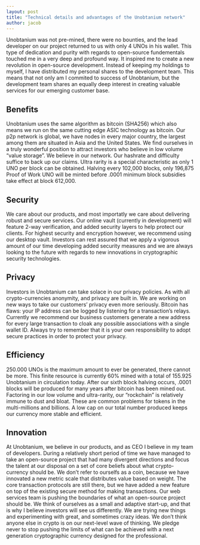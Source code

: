 ```yaml
---
layout: post
title: "Technical details and advantages of the Unobtanium network"
author: jacob 
---
```


Unobtanium was not pre-mined, there were no bounties, and the lead developer on our project returned to us with only 4 UNOs in his wallet. This type of dedication and purity with regards to open-source fundementals touched me in a very deep and profound way. It inspired me to create a new revolution in open-source development. Instead of keeping my holdings to myself, I have distributed my personal shares to the development team. This means that not only am I commited to success of Unobtanium, but the development team shares an equally deep interest in creating valuable services for our emerging customer base.

## Benefits
Unobtanium uses the same algorithm as bitcoin (SHA256) which also means we run on the same cutting edge ASIC technology as bitcoin. Our p2p network is global, we have nodes in every major country, the largest among them are situated in Asia and the United States. We find ourselves in a truly wonderful position to attract investors who believe in low volume “value storage”. We believe in our network. Our hashrate and difficulty suffice to back up our claims. Ultra rarity is a special characteristic as only 1 UNO per block can be obtained. Halving every 102,000 blocks, only 196,875 Proof of Work UNO will be minted before .0001 minimum block subsidies take effect at block 612,000.

## Security
We care about our products, and most importatly we care about delivering robust and secure services. Our online vault (currently in development) will feature 2-way verification, and added security layers to help protect our clients. For highest security and encryption however, we recommend using our desktop vault. Investors can rest assured that we apply a vigorous amount of our time developing added security measures and we are always looking to the future with regards to new innovations in cryptographic security technologies.

## Privacy
Investors in Unobtanium can take solace in our privacy policies. As with all crypto-currencies anonymity, and privacy are built in. We are working on new ways to take our customers’ privacy even more seriously. Bitcoin has flaws: your IP address can be logged by listening for a transaction’s relays. Currently we recommend our business customers generate a new address for every large transaction to cloak any possible associations with a single wallet ID. Always try to remember that it is your own responsibility to adopt secure practices in order to protect your privacy.

## Efficiency
250.000 UNOs is the maximum amount to ever be generated, there cannot be more. This finite resource is currently 60% mined with a total of 155.925 Unobtanium in circulation today. After our sixth block halving occurs, .0001 blocks will be produced for many years after bitcoin has been mined out. Factoring in our low volume and ultra-rarity, our “rockchain” is relatively immune to dust and bloat. These are common problems for tokens in the multi-millions and billions. A low cap on our total number produced keeps our currency more stable and efficient.

## Innovation
At Unobtanium, we believe in our products, and as CEO I believe in my team of developers. During a relatively short period of time we have managed to take an open-source project that had many divergent directions and focus the talent at our disposal on a set of core beliefs about what crypto-currency should be. We don’t refer to ourselfs as a coin, because we have innovated a new metric scale that distributes value based on weight. The core transaction protocols are still there, but we have added a new feature on top of the existing secure method for making transactions. Our web services team is pushing the boundaries of what an open-source project should be. We think of ourselves as a small and adaptive start-up, and that is why I believe investors will see us differently. We are trying new things and experimenting with great, and sometimes crazy ideas. We don’t think anyone else in crypto is on our next-level wave of thinking. We pledge never to stop pushing the limits of what can be achieved with a next generation cryptographic currency designed for the professional.
